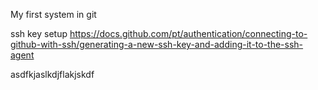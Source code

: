 My first system in git

ssh key setup
https://docs.github.com/pt/authentication/connecting-to-github-with-ssh/generating-a-new-ssh-key-and-adding-it-to-the-ssh-agent

asdfkjaslkdjflakjskdf